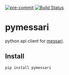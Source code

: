 [![pre-commit](https://img.shields.io/badge/pre--commit-enabled-brightgreen?logo=pre-commit&logoColor=white)](https://github.com/pre-commit/pre-commit)
[![Build Status](https://github.com/pre-commit/action/workflows/deploy/badge.svg)](https://github.com/pre-commit/action/actions)

# pymessari

python api client for [messari](https://messari.io/).

## Install

```bash
pip install pymessari
```
